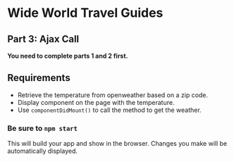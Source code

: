 # Wide World Travel Guides

## Part 3: Ajax Call

**You need to complete parts 1 and 2 first.**

## Requirements

* Retrieve the temperature from openweather based on a zip code.
* Display component on the page with the temperature.
* Use `componentDidMount()` to call the method to get the weather.

### Be sure to `npm start`
This will build your app and show in the browser. Changes you make will be automatically displayed.